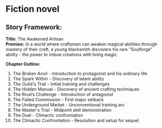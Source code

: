 # Fiction novel

## Story Framework:

**Title:** The Awakened Artisan  
**Premise:** In a world where craftsmen can awaken magical abilities through mastery of their craft, a young blacksmith
discovers his rare "Soulforge" ability - the power to imbue creations with living magic.

**Chapter Outline:**

1. The Broken Anvil - Introduction to protagonist and his ordinary life
2. The Spark Within - Discovery of latent ability
3. The Guild's Trial - Initial training and challenges
4. The Hidden Manual - Discovery of ancient crafting techniques
5. The Rival’s Challenge - Introduction of antagonist
6. The Failed Commission - First major setback
7. The Underground Market - Unconventional training arc
8. The Master's Trial - Midpoint skill demonstration
9. The Duel - Climactic confrontation
10. The Climactic Confrontation - Resolution and setup for sequel